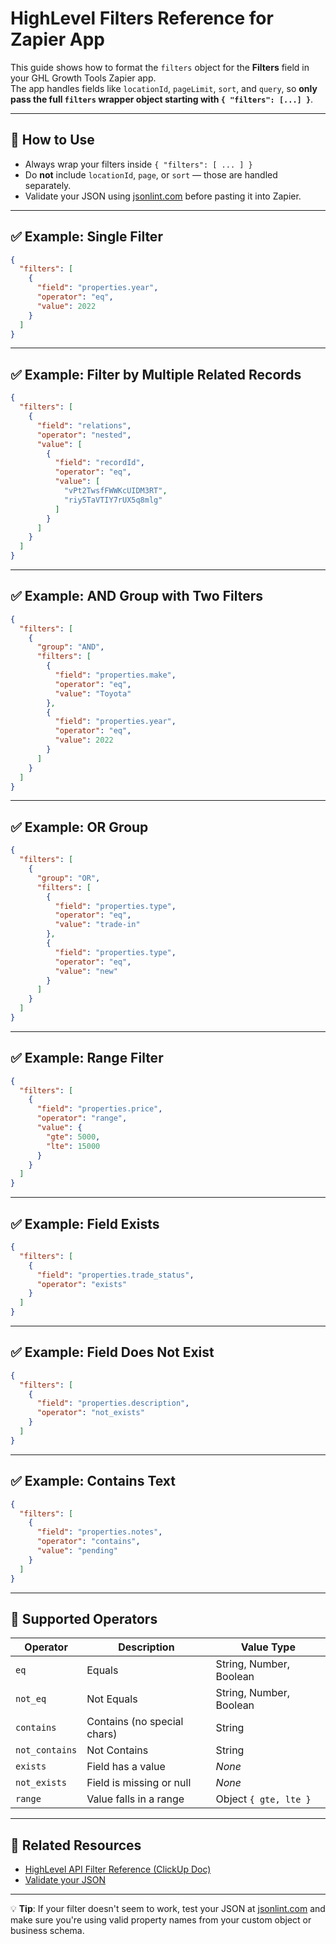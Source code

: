 # HighLevel Filters Reference for Zapier App

This guide shows how to format the `filters` object for the **Filters** field in your GHL Growth Tools Zapier app.  
The app handles fields like `locationId`, `pageLimit`, `sort`, and `query`, so **only pass the full `filters` wrapper object starting with `{ "filters": [...] }`**.

---

## 📌 How to Use

- Always wrap your filters inside `{ "filters": [ ... ] }`
- Do **not** include `locationId`, `page`, or `sort` — those are handled separately.
- Validate your JSON using [jsonlint.com](https://jsonlint.com) before pasting it into Zapier.

---

## ✅ Example: Single Filter

```json
{
  "filters": [
    {
      "field": "properties.year",
      "operator": "eq",
      "value": 2022
    }
  ]
}
```

---

## ✅ Example: Filter by Multiple Related Records

```json
{
  "filters": [
    {
      "field": "relations",
      "operator": "nested",
      "value": [
        {
          "field": "recordId",
          "operator": "eq",
          "value": [
            "vPt2TwsfFWWKcUIDM3RT",
            "riy5TaVTIY7rUX5q8mlg"
          ]
        }
      ]
    }
  ]
}
```

---

## ✅ Example: AND Group with Two Filters

```json
{
  "filters": [
    {
      "group": "AND",
      "filters": [
        {
          "field": "properties.make",
          "operator": "eq",
          "value": "Toyota"
        },
        {
          "field": "properties.year",
          "operator": "eq",
          "value": 2022
        }
      ]
    }
  ]
}
```

---

## ✅ Example: OR Group

```json
{
  "filters": [
    {
      "group": "OR",
      "filters": [
        {
          "field": "properties.type",
          "operator": "eq",
          "value": "trade-in"
        },
        {
          "field": "properties.type",
          "operator": "eq",
          "value": "new"
        }
      ]
    }
  ]
}
```

---

## ✅ Example: Range Filter

```json
{
  "filters": [
    {
      "field": "properties.price",
      "operator": "range",
      "value": {
        "gte": 5000,
        "lte": 15000
      }
    }
  ]
}
```

---

## ✅ Example: Field Exists

```json
{
  "filters": [
    {
      "field": "properties.trade_status",
      "operator": "exists"
    }
  ]
}
```

---

## ✅ Example: Field Does Not Exist

```json
{
  "filters": [
    {
      "field": "properties.description",
      "operator": "not_exists"
    }
  ]
}
```

---

## ✅ Example: Contains Text

```json
{
  "filters": [
    {
      "field": "properties.notes",
      "operator": "contains",
      "value": "pending"
    }
  ]
}
```

---

## 🧠 Supported Operators

| Operator        | Description                  | Value Type                |
|------------------|------------------------------|----------------------------|
| `eq`             | Equals                       | String, Number, Boolean    |
| `not_eq`         | Not Equals                   | String, Number, Boolean    |
| `contains`       | Contains (no special chars)  | String                     |
| `not_contains`   | Not Contains                 | String                     |
| `exists`         | Field has a value            | *None*                     |
| `not_exists`     | Field is missing or null     | *None*                     |
| `range`          | Value falls in a range       | Object `{ gte, lte }`      |

---

## 🔗 Related Resources

- [HighLevel API Filter Reference (ClickUp Doc)](https://doc.clickup.com/8631005/d/h/87cpx-277156/93bf0c2e23177b0/87cpx-379336)
- [Validate your JSON](https://jsonlint.com/)

---

💡 **Tip**: If your filter doesn't seem to work, test your JSON at [jsonlint.com](https://jsonlint.com) and make sure you're using valid property names from your custom object or business schema.

